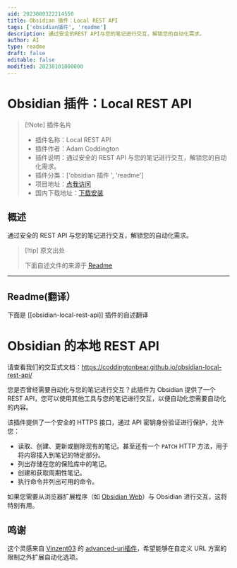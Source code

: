 ```yaml
---
uid: 2023080322214550
title: Obsidian 插件：Local REST API
tags: ['obsidian插件', 'readme']
description: 通过安全的REST API与您的笔记进行交互，解锁您的自动化需求。
author: AI
type: readme
draft: false
editable: false
modified: 20230101000000
---
```


# Obsidian 插件：Local REST API

> [!Note] 插件名片
> - 插件名称：Local REST API
> - 插件作者：Adam Coddington
> - 插件说明：通过安全的 REST API 与您的笔记进行交互，解锁您的自动化需求。
> - 插件分类：['obsidian 插件 ', 'readme']
> - 项目地址：[点我访问](https://github.com/coddingtonbear/obsidian-local-rest-api)
> - 国内下载地址：[下载安装](https://pkmer.cn/products/plugin/pluginMarket/?obsidian-local-rest-api)

## 概述

通过安全的 REST API 与您的笔记进行交互，解锁您的自动化需求。

> [!tip] 原文出处
>
>下面自述文件的来源于 [Readme](https://ghproxy.net/https://raw.githubusercontent.com/coddingtonbear/obsidian-local-rest-api/main/README.md)
>

---

## Readme(翻译）

下面是 [[obsidian-local-rest-api]] 插件的自述翻译

# Obsidian 的本地 REST API

请查看我们的交互式文档：<https://coddingtonbear.github.io/obsidian-local-rest-api/>

您是否曾经需要自动化与您的笔记进行交互？此插件为 Obsidian 提供了一个 REST API，您可以使用其他工具与您的笔记进行交互，以便自动化您需要自动化的内容。

该插件提供了一个安全的 HTTPS 接口，通过 API 密钥身份验证进行保护，允许您：

- 读取、创建、更新或删除现有的笔记。甚至还有一个 `PATCH` HTTP 方法，用于将内容插入到笔记的特定部分。
- 列出存储在您的保险库中的笔记。
- 创建和获取周期性笔记。
- 执行命令并列出可用的命令。

如果您需要从浏览器扩展程序（如 [Obsidian Web](https://chrome.google.com/webstore/detail/obsidian-web/edoacekkjanmingkbkgjndndibhkegad)）与 Obsidian 进行交互，这将特别有用。

## 鸣谢

这个灵感来自 [Vinzent03](https://github.com/Vinzent03) 的 [advanced-uri插件](https://github.com/Vinzent03/obsidian-advanced-uri)，希望能够在自定义 URL 方案的限制之外扩展自动化选项。

